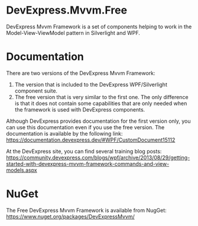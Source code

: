 DevExpress.Mvvm.Free
====================
DevExpress Mvvm Framework is a set of components helping to work in the Model-View-ViewModel pattern in Silverlight and WPF.


Documentation
====================
There are two versions of the DevExpress Mvvm Framework:
1. The version that is included to the DevExpress WPF/Silverlight component suite.
2. The free version that is very similar to the first one. The only difference is that it does not contain some capabilities that are only needed when the framework is used with DevExpress components.

Although DevExpress provides documentation for the first version only, you can use this documentation even if you use the free version. The documentation is available by the following link: https://documentation.devexpress.dev/#WPF/CustomDocument15112

At the DevExpress site, you can find several training blog posts: https://community.devexpress.com/blogs/wpf/archive/2013/08/29/getting-started-with-devexpress-mvvm-framework-commands-and-view-models.aspx


NuGet
====================
The Free DevExpress Mvvm Framework is available from NugGet: https://www.nuget.org/packages/DevExpressMvvm/
